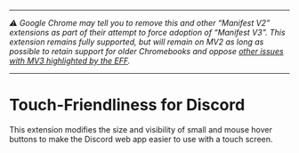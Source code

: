 --------

_⚠ Google Chrome may tell you to remove this and other “Manifest V2” extensions as part of their attempt to force adoption of “Manifest V3”.  This extension remains fully supported, but will remain on MV2 as long as possible to retain support for older Chromebooks and oppose [other issues with MV3 highlighted by the EFF](https://www.eff.org/deeplinks/2021/12/googles-manifest-v3-still-hurts-privacy-security-innovation)._

--------


# Touch-Friendliness for Discord

This extension modifies the size and visibility of small and mouse hover buttons to make the Discord web app easier to use with a touch screen.
